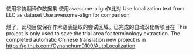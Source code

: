 使用零协翻译作数据集
使用awesome-align作比对
Use localization text from LLC as dataset
Use awesome-align for comparison

烂了，此项目仅保存作术语表提取的尝试区域。已完成的自动汉化新项目在
This project is only used to save the trial area for terminology extraction. The completed automatic Chinese translation new project is in
https://github.com/Cynanchum0109/AutoLocalization
